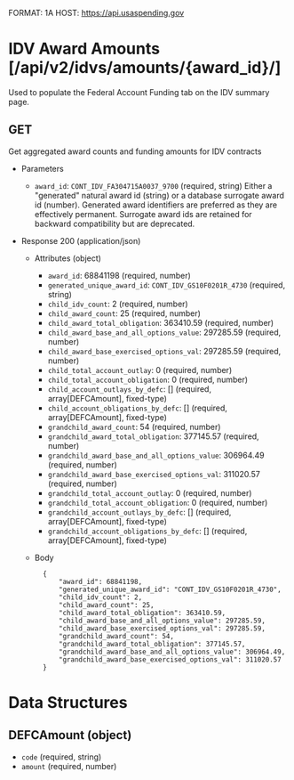 FORMAT: 1A
HOST: https://api.usaspending.gov

# IDV Award Amounts [/api/v2/idvs/amounts/{award_id}/]

Used to populate the Federal Account Funding tab on the IDV summary page.

## GET

Get aggregated award counts and funding amounts for IDV contracts 

+ Parameters
    + `award_id`: `CONT_IDV_FA304715A0037_9700` (required, string)
         Either a "generated" natural award id (string) or a database surrogate award id (number).  Generated award identifiers are preferred as they are effectively permanent.  Surrogate award ids are retained for backward compatibility but are deprecated.

+ Response 200 (application/json)
    + Attributes (object)
        + `award_id`: 68841198 (required, number)
        + `generated_unique_award_id`: `CONT_IDV_GS10F0201R_4730` (required, string)
        * `child_idv_count`: 2 (required, number)
        * `child_award_count`: 25 (required, number)
        * `child_award_total_obligation`: 363410.59 (required, number)
        * `child_award_base_and_all_options_value`: 297285.59 (required, number)
        * `child_award_base_exercised_options_val`: 297285.59 (required, number)
        * `child_total_account_outlay`: 0 (required, number)
        * `child_total_account_obligation`: 0 (required, number)
        * `child_account_outlays_by_defc`: [] (required, array[DEFCAmount], fixed-type)
        * `child_account_obligations_by_defc`: [] (required, array[DEFCAmount], fixed-type)
        * `grandchild_award_count`: 54 (required, number)
        * `grandchild_award_total_obligation`: 377145.57 (required, number)
        * `grandchild_award_base_and_all_options_value`: 306964.49 (required, number)
        * `grandchild_award_base_exercised_options_val`: 311020.57 (required, number)
        * `grandchild_total_account_outlay`: 0 (required, number)
        * `grandchild_total_account_obligation`: 0 (required, number)
        * `grandchild_account_outlays_by_defc`: [] (required, array[DEFCAmount], fixed-type)
        * `grandchild_account_obligations_by_defc`: [] (required, array[DEFCAmount], fixed-type)
    + Body

            {
                "award_id": 68841198,
                "generated_unique_award_id": "CONT_IDV_GS10F0201R_4730",
                "child_idv_count": 2,
                "child_award_count": 25,
                "child_award_total_obligation": 363410.59,
                "child_award_base_and_all_options_value": 297285.59,
                "child_award_base_exercised_options_val": 297285.59,
                "grandchild_award_count": 54,
                "grandchild_award_total_obligation": 377145.57,
                "grandchild_award_base_and_all_options_value": 306964.49,
                "grandchild_award_base_exercised_options_val": 311020.57
            }

# Data Structures

## DEFCAmount (object)
+ `code` (required, string)
+ `amount` (required, number)